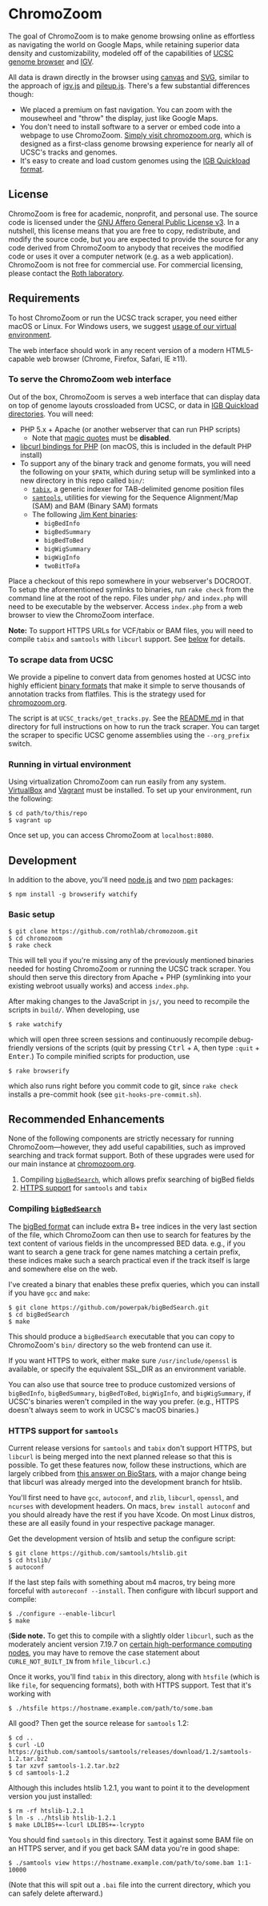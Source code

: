 # ChromoZoom

The goal of ChromoZoom is to make genome browsing online as effortless as navigating the world on Google Maps, while retaining superior data density and customizability, modeled off of the capabilities of [UCSC genome browser](http://genome.ucsc.edu/) and [IGV](http://software.broadinstitute.org/software/igv/).

All data is drawn directly in the browser using [canvas][] and [SVG][], similar to the approach of [igv.js][] and [pileup.js][]. There's a few substantial differences though:

- We placed a premium on fast navigation. You can zoom with the mousewheel and "throw" the display, just like Google Maps.
- You don't need to install software to a server or embed code into a webpage to use ChromoZoom. [Simply visit chromozoom.org](http://chromozoom.org), which is designed as a first-class genome browsing experience for nearly all of UCSC's tracks and genomes.
- It's easy to create and load custom genomes using the [IGB Quickload format][igbql].

[canvas]: http://en.wikipedia.org/wiki/Canvas_element
[SVG]: http://en.wikipedia.org/wiki/Scalable_Vector_Graphics
[pileup.js]: https://github.com/hammerlab/pileup.js/
[igv.js]: https://github.com/igvteam/igv.js
[bbbw]: https://www.ncbi.nlm.nih.gov/pubmed/20639541

## License

ChromoZoom is free for academic, nonprofit, and personal use.  The source code is licensed under the [GNU Affero General Public License v3](http://www.gnu.org/licenses/agpl-3.0.html).  In a nutshell, this license means that you are free to copy, redistribute, and modify the source code, but you are expected to provide the source for any code derived from ChromoZoom to anybody that receives the modified code or uses it over a computer network (e.g. as a web application).  ChromoZoom is not free for commercial use.  For commercial licensing, please contact the [Roth laboratory](http://llama.mshri.on.ca).

## Requirements

To host ChromoZoom or run the UCSC track scraper, you need either macOS or Linux. For Windows users, we suggest 
[usage of our virtual environment](#running-in-virtual-environment).

The web interface should work in any recent version of a modern HTML5-capable web browser (Chrome, Firefox, Safari, IE ≥11).

### To serve the ChromoZoom web interface

Out of the box, ChromoZoom is serves a web interface that can display data on top of genome layouts crossloaded from UCSC, or data in [IGB Quickload directories][igbql]. You will need:

- PHP 5.x + Apache (or another webserver that can run PHP scripts)
    - Note that [magic quotes][16] must be **disabled**.
- [libcurl bindings for PHP][10] (on macOS, this is included in the default PHP install)
- To support any of the binary track and genome formats, you will need the following on your `$PATH`, which during setup will be symlinked into a new directory in this repo called `bin/`:
    - [`tabix`][11], a generic indexer for TAB-delimited genome position files
    - [`samtools`][11], utilities for viewing for the Sequence Alignment/Map (SAM) and BAM (Binary SAM) formats
    - The following [Jim Kent binaries][12]:
        - `bigBedInfo`
        - `bigBedSummary`
        - `bigBedToBed`
        - `bigWigSummary`
        - `bigWigInfo`
        - `twoBitToFa`

Place a checkout of this repo somewhere in your webserver's DOCROOT.  To setup the aforementioned symlinks to binaries, run `rake check` from the command line at the root of the repo.  Files under `php/` and `index.php` will need to be executable by the webserver.  Access `index.php` from a web browser to view the ChromoZoom interface.

**Note:** To support HTTPS URLs for VCF/tabix or BAM files, you will need to compile `tabix` and `samtools` with `libcurl` support. See [below](#https-support-for-samtools) for details.

[10]: http://php.net/manual/en/book.curl.php
[11]: http://www.htslib.org/download/
[12]: http://hgdownload.cse.ucsc.edu/admin/exe/
[16]: http://php.net/manual/en/security.magicquotes.disabling.php
[igbql]: https://wiki.transvar.org/display/igbman/Sharing+data+using+QuickLoad+sites

### To scrape data from UCSC

We provide a pipeline to convert data from genomes hosted at UCSC into highly efficient [binary formats][bbbw] that make it simple to serve thousands of annotation tracks from flatfiles. This is the strategy used for [chromozoom.org](http://chromozoom.org).

The script is at `UCSC_tracks/get_tracks.py`. See the [README.md](https://github.com/rothlab/chromozoom/tree/master/UCSC_tracks) in that directory for full instructions on how to run the track scraper. You can target the scraper to specific UCSC genome assemblies using the `--org_prefix` switch.

### Running in virtual environment

Using virtualization ChromoZoom can run easily from any system. [VirtualBox](http://www.virtualbox.org/wiki/Downloads) and [Vagrant](http://www.vagrantup.com/downloads.html) must be installed. To set up your environment, run the following:

    $ cd path/to/this/repo
    $ vagrant up

Once set up, you can access ChromoZoom at `localhost:8080`.
	
## Development

In addition to the above, you'll need [node.js](https://nodejs.org/) and two [npm](https://www.npmjs.com/) packages:

    $ npm install -g browserify watchify

### Basic setup

    $ git clone https://github.com/rothlab/chromozoom.git
    $ cd chromozoom
    $ rake check

This will tell you if you're missing any of the previously mentioned binaries needed for hosting ChromoZoom or running the UCSC track scraper. You should then serve this directory from Apache + PHP (symlinking into your existing webroot usually works) and access `index.php`.

After making changes to the JavaScript in `js/`, you need to recompile the scripts in `build/`. When developing, use

    $ rake watchify

which will open three screen sessions and continuously recompile debug-friendly versions of the scripts (quit by pressing <kbd>Ctrl</kbd> + <kbd>A</kbd>, then type `:quit` + <kbd>Enter</kbd>.) To compile minified scripts for production, use

    $ rake browserify

which also runs right before you commit code to git, since `rake check` installs a pre-commit hook (see `git-hooks-pre-commit.sh`).

## Recommended Enhancements

None of the following components are strictly necessary for running ChromoZoom—however, they add useful capabilities, such as improved searching and track format support. Both of these upgrades were used for our main instance at [chromozoom.org](http://chromozoom.org).

1. Compiling [`bigBedSearch`][bbs], which allows prefix searching of bigBed fields
2. [HTTPS support](#https-support-for-samtools) for `samtools` and `tabix`

[bbs]: https://github.com/powerpak/bigBedSearch

### Compiling [`bigBedSearch`][bbs]

The [bigBed format][bbbw] can include extra B+ tree indices in the very last section of the file, which ChromoZoom can then use to search for features by the text content of various fields in the uncompressed BED data. e.g., if you want to search a gene track for gene names matching a certain prefix, these indices make such a search practical even if the track itself is large and somewhere else on the web.

I've created a binary that enables these prefix queries, which you can install if you have `gcc` and `make`:

    $ git clone https://github.com/powerpak/bigBedSearch.git
    $ cd bigBedSearch
    $ make

This should produce a `bigBedSearch` executable that you can copy to ChromoZoom's `bin/` directory so the web frontend can use it.

If you want HTTPS to work, either make sure `/usr/include/openssl` is available, or specify the equivalent SSL_DIR as an environment variable.

You can also use that source tree to produce customized versions of `bigBedInfo`, `bigBedSummary`, `bigBedToBed`, `bigWigInfo`, and `bigWigSummary`, if UCSC's binaries weren't compiled in the way you prefer. (e.g., HTTPS doesn't always seem to work in UCSC's macOS binaries.)

### HTTPS support for `samtools`

Current release versions for `samtools` and `tabix` don't support HTTPS, but `libcurl` is being merged into the next planned release so that this is possible. To get these features now, follow these instructions, which are largely cribbed from [this answer on BioStars](https://www.biostars.org/p/147772/), with a major change being that libcurl was already merged into the development branch for htslib.

You'll first need to have `gcc`, `autoconf`, and `zlib`, `libcurl`, `openssl`, and `ncurses` with development headers. On macs, `brew install autoconf` and you should already have the rest if you have Xcode. On most Linux distros, these are all easily found in your respective package manager.

Get the development version of htslib and setup the configure script:

    $ git clone https://github.com/samtools/htslib.git
    $ cd htslib/
    $ autoconf

If the last step fails with something about m4 macros, try being more forceful with `autoreconf --install`. Then configure with libcurl support and compile:

    $ ./configure --enable-libcurl
    $ make

(**Side note.** To get this to compile with a slightly older `libcurl`, such as the moderately ancient version 7.19.7 on [certain high-performance computing nodes](https://hpc.mssm.edu), you may have to remove the case statement about `CURLE_NOT_BUILT_IN` from `hfile_libcurl.c`.)

Once it works, you'll find `tabix` in this directory, along with `htsfile` (which is like `file`, for sequencing formats), both with HTTPS support. Test that it's working with

    $ ./htsfile https://hostname.example.com/path/to/some.bam

All good? Then get the source release for `samtools` 1.2:

    $ cd ..
    $ curl -LO https://github.com/samtools/samtools/releases/download/1.2/samtools-1.2.tar.bz2
    $ tar xzvf samtools-1.2.tar.bz2
    $ cd samtools-1.2

Although this includes htslib 1.2.1, you want to point it to the development version you just installed:

    $ rm -rf htslib-1.2.1
    $ ln -s ../htslib htslib-1.2.1
    $ make LDLIBS+=-lcurl LDLIBS+=-lcrypto

You should find `samtools` in this directory. Test it against some BAM file on an HTTPS server, and if you get back SAM data you're in good shape:

    $ ./samtools view https://hostname.example.com/path/to/some.bam 1:1-10000

(Note that this will spit out a `.bai` file into the current directory, which you can safely delete afterward.)
